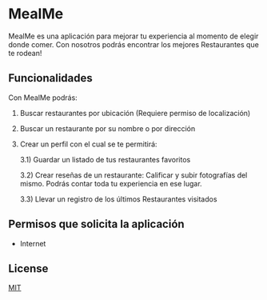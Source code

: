 # MealMe
MealMe es una aplicación para mejorar tu experiencia al momento de elegir donde comer. Con nosotros podrás encontrar los mejores Restaurantes que te rodean!

## Funcionalidades

Con MealMe podrás:

1) Buscar restaurantes por ubicación (Requiere permiso de localización)

2) Buscar un restaurante por su nombre o por dirección

3) Crear un perfil con el cual se te permitirá:

	3.1) Guardar un listado de tus restaurantes favoritos
	
	3.2) Crear reseñas de un restaurante: Calificar y subir fotografías del mismo. 
	Podrás contar toda tu experiencia en ese lugar.
	
	3.3) Llevar un registro de los últimos Restaurantes visitados

## Permisos que solicita la aplicación

* Internet

## License
[MIT](https://choosealicense.com/licenses/mit/)